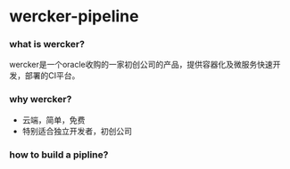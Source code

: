 # wercker-pipeline

### what is wercker?
wercker是一个oracle收购的一家初创公司的产品，提供容器化及微服务快速开发，部署的CI平台。

### why wercker?

* 云端，简单，免费
* 特别适合独立开发者，初创公司

### how to build a pipline?
